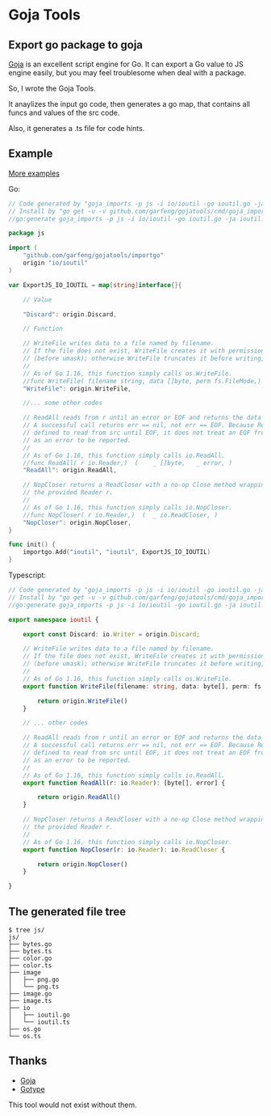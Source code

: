 # Goja Tools

## Export go package to goja

[Goja](https://github.com/dop251/goja) is an excellent script engine for Go. It can export a Go value to JS engine easily, but you may feel troublesome when deal with a package.

So, I wrote the Goja Tools. 

It anaylizes the input go code, then generates a go map, that contains all funcs and values of the src code.

Also, it generates a .ts file for code hints.


## Example

[More examples](./examples/)

Go:

``` go
// Code generated by "goja_imports -p js -i io/ioutil -go ioutil.go -ja ioutil.ts"; DO NOT EDIT.
// Install by "go get -u -v github.com/garfeng/gojatools/cmd/goja_imports";
//go:generate goja_imports -p js -i io/ioutil -go ioutil.go -ja ioutil.ts

package js

import (
	"github.com/garfeng/gojatools/importgo"
	origin "io/ioutil"
)

var ExportJS_IO_IOUTIL = map[string]interface{}{

	// Value

	"Discard": origin.Discard,

	// Function

	// WriteFile writes data to a file named by filename.
	// If the file does not exist, WriteFile creates it with permissions perm
	// (before umask); otherwise WriteFile truncates it before writing, without changing permissions.
	//
	// As of Go 1.16, this function simply calls os.WriteFile.
	//func WriteFile( filename string, data []byte, perm fs.FileMode,)  (	_ error, )
	"WriteFile": origin.WriteFile,

    //... some other codes

	// ReadAll reads from r until an error or EOF and returns the data it read.
	// A successful call returns err == nil, not err == EOF. Because ReadAll is
	// defined to read from src until EOF, it does not treat an EOF from Read
	// as an error to be reported.
	//
	// As of Go 1.16, this function simply calls io.ReadAll.
	//func ReadAll( r io.Reader,)  (	_ []byte, 	_ error, )
	"ReadAll": origin.ReadAll,

	// NopCloser returns a ReadCloser with a no-op Close method wrapping
	// the provided Reader r.
	//
	// As of Go 1.16, this function simply calls io.NopCloser.
	//func NopCloser( r io.Reader,)  (	_ io.ReadCloser, )
	"NopCloser": origin.NopCloser,
}

func init() {
	importgo.Add("ioutil", "ioutil", ExportJS_IO_IOUTIL)
}

```

Typescript:

``` typescript
// Code generated by "goja_imports -p js -i io/ioutil -go ioutil.go -ja ioutil.ts"; DO NOT EDIT.
// Install by "go get -u -v github.com/garfeng/gojatools/cmd/goja_imports";
//go:generate goja_imports -p js -i io/ioutil -go ioutil.go -ja ioutil.ts

export namespace ioutil {

    export const Discard: io.Writer = origin.Discard;

    // WriteFile writes data to a file named by filename.
    // If the file does not exist, WriteFile creates it with permissions perm
    // (before umask); otherwise WriteFile truncates it before writing, without changing permissions.
    // 
    // As of Go 1.16, this function simply calls os.WriteFile.
    export function WriteFile(filename: string, data: byte[], perm: fs.FileMode): error {

        return origin.WriteFile()
    }

    // ... other codes

    // ReadAll reads from r until an error or EOF and returns the data it read.
    // A successful call returns err == nil, not err == EOF. Because ReadAll is
    // defined to read from src until EOF, it does not treat an EOF from Read
    // as an error to be reported.
    // 
    // As of Go 1.16, this function simply calls io.ReadAll.
    export function ReadAll(r: io.Reader): [byte[], error] {

        return origin.ReadAll()
    }

    // NopCloser returns a ReadCloser with a no-op Close method wrapping
    // the provided Reader r.
    // 
    // As of Go 1.16, this function simply calls io.NopCloser.
    export function NopCloser(r: io.Reader): io.ReadCloser {

        return origin.NopCloser()
    }

}
```

## The generated file tree

```
$ tree js/
js/
├── bytes.go
├── bytes.ts
├── color.go
├── color.ts
├── image
│   ├── png.go
│   └── png.ts
├── image.go
├── image.ts
├── io
│   ├── ioutil.go
│   └── ioutil.ts
├── os.go
└── os.ts
```


## Thanks

* [Goja](https://github.com/dop251/goja)
* [Gotype](https://github.com/wzshiming/gotype)

This tool would not exist without them.
